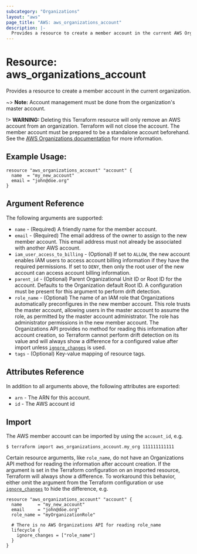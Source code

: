 ```yaml
---
subcategory: "Organizations"
layout: "aws"
page_title: "AWS: aws_organizations_account"
description: |-
  Provides a resource to create a member account in the current AWS Organization.
---
```


# Resource: aws_organizations_account

Provides a resource to create a member account in the current organization.

~> **Note:** Account management must be done from the organization's master account.

!> **WARNING:** Deleting this Terraform resource will only remove an AWS account from an organization. Terraform will not close the account. The member account must be prepared to be a standalone account beforehand. See the [AWS Organizations documentation](https://docs.aws.amazon.com/organizations/latest/userguide/orgs_manage_accounts_remove.html) for more information.

## Example Usage:

```hcl
resource "aws_organizations_account" "account" {
  name  = "my_new_account"
  email = "john@doe.org"
}
```

## Argument Reference

The following arguments are supported:

* `name` - (Required) A friendly name for the member account.
* `email` - (Required) The email address of the owner to assign to the new member account. This email address must not already be associated with another AWS account.
* `iam_user_access_to_billing` - (Optional) If set to `ALLOW`, the new account enables IAM users to access account billing information if they have the required permissions. If set to `DENY`, then only the root user of the new account can access account billing information.
* `parent_id` - (Optional) Parent Organizational Unit ID or Root ID for the account. Defaults to the Organization default Root ID. A configuration must be present for this argument to perform drift detection.
* `role_name` - (Optional) The name of an IAM role that Organizations automatically preconfigures in the new member account. This role trusts the master account, allowing users in the master account to assume the role, as permitted by the master account administrator. The role has administrator permissions in the new member account. The Organizations API provides no method for reading this information after account creation, so Terraform cannot perform drift detection on its value and will always show a difference for a configured value after import unless [`ignore_changes`](/docs/configuration/resources.html#ignore_changes) is used.
* `tags` - (Optional) Key-value mapping of resource tags.

## Attributes Reference

In addition to all arguments above, the following attributes are exported:

* `arn` - The ARN for this account.
* `id` - The AWS account id

## Import

The AWS member account can be imported by using the `account_id`, e.g.

```
$ terraform import aws_organizations_account.my_org 111111111111
```

Certain resource arguments, like `role_name`, do not have an Organizations API method for reading the information after account creation. If the argument is set in the Terraform configuration on an imported resource, Terraform will always show a difference. To workaround this behavior, either omit the argument from the Terraform configuration or use [`ignore_changes`](/docs/configuration/resources.html#ignore_changes) to hide the difference, e.g.

```hcl
resource "aws_organizations_account" "account" {
  name      = "my_new_account"
  email     = "john@doe.org"
  role_name = "myOrganizationRole"

  # There is no AWS Organizations API for reading role_name
  lifecycle {
    ignore_changes = ["role_name"]
  }
}
```
